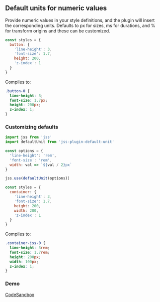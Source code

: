 ## Default units for numeric values

Provide numeric values in your style definitions, and the plugin will insert the corresponding units. Defaults to px for sizes, ms for durations, and % for transform origins and these can be customized.

```javascript
const styles = {
  button: {
    'line-height': 3,
    'font-size': 1.7,
    height: 200,
    'z-index': 1
  }
}
```

Compiles to:

```css
.button-0 {
  line-height: 3;
  font-size: 1.7px;
  height: 200px;
  z-index: 1;
}
```

### Customizing defaults

```javascript
import jss from 'jss'
import defaultUnit from 'jss-plugin-default-unit'

const options = {
  'line-height': 'rem',
  'font-size': 'rem',
  width: val => `${val / 2}px`
}

jss.use(defaultUnit(options))

const styles = {
  container: {
    'line-height': 3,
    'font-size': 1.7,
    height: 200,
    width: 200,
    'z-index': 1
  }
}
```

Compiles to:

```css
.container-jss-0 {
  line-height: 3rem;
  font-size: 1.7rem;
  height: 200px;
  width: 100px;
  z-index: 1;
}
```

### Demo

[CodeSandbox](//codesandbox.io/s/github/cssinjs/jss/tree/master/examples/plugins/jss-plugin-default-unit?fontsize=14)
